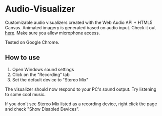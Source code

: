 # Audio-Visualizer

Customizable audio visualizers created with the Web Audio API + HTML5 Canvas. Animated imagery is generated based on audio input.
Check it out [here](https://chenjustin.github.io/audio-visualizer/). Make sure you allow microphone access.

Tested on Google Chrome.

How to use
---
1.  Open Windows sound settings
2.  Click on the "Recording" tab
3.  Set the default device to "Stereo Mix"

The visualizer should now respond to your PC's sound output. Try listening to some cool music.

If you don't see Stereo Mix listed as a recording device, right click the page and check "Show Disabled Devices".
